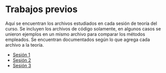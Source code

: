 # Trabajos previos
Aquí se encuentran los archivos estudiados en cada sesión de teoría del curso. Se incluyen los archivos de código solamente, en algunos casos se unieron ejemplos en un mismo archivo para comparar los métodos empleados. Se encuentran documentados según lo que agrega cada archivo a la teoría.

* [Sesión 1](/Trabajos%20previos/Sesión%201/)
* [Sesión 2](/Trabajos%20previos/Sesión%202/)
* [Sesión 3](/Trabajos%20previos/Sesión%203/)